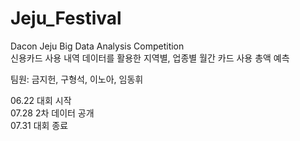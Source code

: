 # Jeju_Festival
Dacon Jeju Big Data Analysis Competition  
신용카드 사용 내역 데이터를 활용한 지역별, 업종별 월간 카드 사용 총액 예측


팀원: 금지헌, 구형석, 이노아, 임동휘


06.22 대회 시작  
07.28 2차 데이터 공개  
07.31 대회 종료
  
  
<Contact Number>
